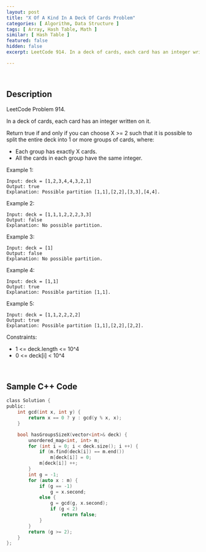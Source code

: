 ```yaml
---
layout: post
title: "X Of A Kind In A Deck Of Cards Problem"
categories: [ Algorithm, Data Structure ]
tags: [ Array, Hash Table, Math ]
similar: [ Hash Table ]
featured: false
hidden: false
excerpt: LeetCode 914. In a deck of cards, each card has an integer written on it.

---
```


<br />

## Description

LeetCode Problem 914.

In a deck of cards, each card has an integer written on it.

Return true if and only if you can choose X >= 2 such that it is possible to split the entire deck into 1 or more groups of cards, where:
* Each group has exactly X cards.
* All the cards in each group have the same integer.

Example 1:
```
Input: deck = [1,2,3,4,4,3,2,1]
Output: true
Explanation: Possible partition [1,1],[2,2],[3,3],[4,4].
```

Example 2:
```
Input: deck = [1,1,1,2,2,2,3,3]
Output: false
Explanation: No possible partition.
```

Example 3:
```
Input: deck = [1]
Output: false
Explanation: No possible partition.
```

Example 4:
```
Input: deck = [1,1]
Output: true
Explanation: Possible partition [1,1].
```

Example 5:
```
Input: deck = [1,1,2,2,2,2]
Output: true
Explanation: Possible partition [1,1],[2,2],[2,2].
```

Constraints:
* 1 <= deck.length <= 10^4
* 0 <= deck[i] < 10^4

<br />

## Sample C++ Code


```c
class Solution {
public:
    int gcd(int x, int y) {
        return x == 0 ? y : gcd(y % x, x);
    }

    bool hasGroupsSizeX(vector<int>& deck) {
        unordered_map<int, int> m;
        for (int i = 0; i < deck.size(); i ++) {
            if (m.find(deck[i]) == m.end())
                m[deck[i]] = 0;
            m[deck[i]] ++;
        }
        int g = -1;
        for (auto x : m) {
            if (g == -1)
                g = x.second;
            else {
                g = gcd(g, x.second);
                if (g < 2)
                    return false;
            }
        }
        return (g >= 2);
    }
};
```


